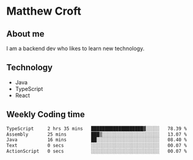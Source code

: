 # Matthew Croft

## About me
I am a backend dev who likes to learn new technology. 

## Technology
- Java
- TypeScript
- React

## Weekly Coding time
<!--START_SECTION:waka-->

```txt
TypeScript     2 hrs 35 mins   ███████████████████▓░░░░░   78.39 %
Assembly       25 mins         ███▒░░░░░░░░░░░░░░░░░░░░░   13.07 %
Java           16 mins         ██░░░░░░░░░░░░░░░░░░░░░░░   08.40 %
Text           0 secs          ░░░░░░░░░░░░░░░░░░░░░░░░░   00.07 %
ActionScript   0 secs          ░░░░░░░░░░░░░░░░░░░░░░░░░   00.07 %
```

<!--END_SECTION:waka-->
